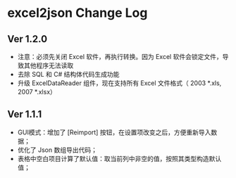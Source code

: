 # excel2json Change Log

## Ver 1.2.0

* 注意：必须先关闭 Excel 软件，再执行转换。因为 Excel 软件会锁定文件，导致其他程序无法读取
* 去除 SQL 和 C# 结构体代码生成功能
* 升级 ExcelDataReader 组件，现在支持所有 Excel 文件格式（ 2003 *.xls, 2007 *.xlsx）

## Ver 1.1.1

* GUI模式：增加了 [Reimport] 按钮，在设置项改变之后，方便重新导入数据；
* 优化了 Json 数组导出代码；
* 表格中空白项目计算了默认值：取当前列中非空的值，按照其类型构造默认值；




